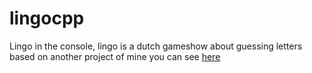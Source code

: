# lingocpp

Lingo in the console, lingo is a dutch gameshow about guessing letters  
based on another project of mine you can see [here](https://github.com/boi-one/ConsoleLingo)
